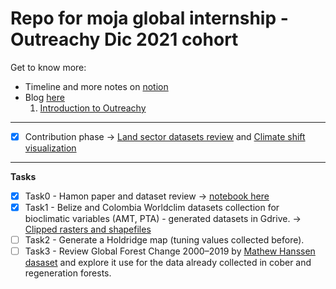 # Repo for moja global internship - Outreachy Dic 2021 cohort

Get to know more:
- Timeline and more notes on [notion](https://www.notion.so/Internship-David-follow-up-823acd5f41fc4d158bd7b8563463c4e9#03b8d4c57ad1495d90e65d5fd7f5fed4)
- Blog [here](https://ocreatus.com/)
    1. [Introduction to Outreachy](https://ocreatus.com/2021/12/introduction-for-outreachy/)
---

- [x]	Contribution phase &rarr; [Land sector datasets review](2021-08_Contribution-Outreachy/DGA-Moja_Global_Datasets.ipynb) and [Climate shift visualization](2021-08_Contribution-Outreachy/David_Guevara_Climate_Shift_Visuals.ipynb)

---

**Tasks**

- [x] Task0 - Hamon paper and dataset review &rarr; [notebook here](2021-12-08_Task0-MOESM/Hamon.ipynb)
- [x]	Task1 - Belize and Colombia Worldclim datasets collection for bioclimatic variables (AMT, PTA) - generated datasets in Gdrive. &rarr; [Clipped rasters and shapefiles](2021-12-13_Task1-Worldclim(Colombia-Belize)/Wordclim_clips.ipynb)
- [ ]	Task2 - Generate a Holdridge map (tuning values collected before).
- [ ] Task3 - Review Global Forest Change 2000–2019 by [Mathew Hanssen dasaset](https://data.globalforestwatch.org/documents/14228e6347c44f5691572169e9e107ad/explore) and explore it use for the data already collected in cober and regeneration forests.
